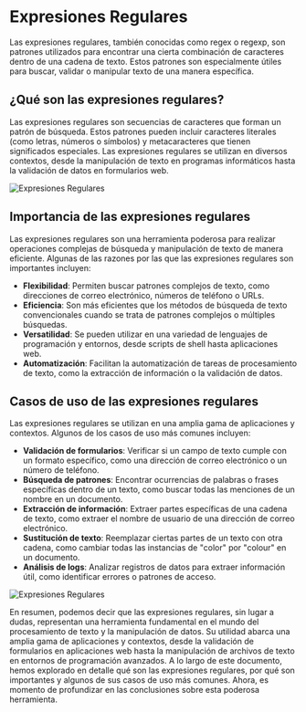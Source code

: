 # Expresiones Regulares

Las expresiones regulares, también conocidas como regex o regexp, son patrones utilizados para encontrar una cierta combinación de caracteres dentro de una cadena de texto. Estos patrones son especialmente útiles para buscar, validar o manipular texto de una manera específica.

## ¿Qué son las expresiones regulares?

Las expresiones regulares son secuencias de caracteres que forman un patrón de búsqueda. Estos patrones pueden incluir caracteres literales (como letras, números o símbolos) y metacaracteres que tienen significados especiales. Las expresiones regulares se utilizan en diversos contextos, desde la manipulación de texto en programas informáticos hasta la validación de datos en formularios web.

![Expresiones Regulares](/imgs/OIP%20(1).jfif)

## Importancia de las expresiones regulares

Las expresiones regulares son una herramienta poderosa para realizar operaciones complejas de búsqueda y manipulación de texto de manera eficiente. Algunas de las razones por las que las expresiones regulares son importantes incluyen:

- **Flexibilidad**: Permiten buscar patrones complejos de texto, como direcciones de correo electrónico, números de teléfono o URLs.
- **Eficiencia**: Son más eficientes que los métodos de búsqueda de texto convencionales cuando se trata de patrones complejos o múltiples búsquedas.
- **Versatilidad**: Se pueden utilizar en una variedad de lenguajes de programación y entornos, desde scripts de shell hasta aplicaciones web.
- **Automatización**: Facilitan la automatización de tareas de procesamiento de texto, como la extracción de información o la validación de datos.

## Casos de uso de las expresiones regulares

Las expresiones regulares se utilizan en una amplia gama de aplicaciones y contextos. Algunos de los casos de uso más comunes incluyen:

- **Validación de formularios**: Verificar si un campo de texto cumple con un formato específico, como una dirección de correo electrónico o un número de teléfono.
- **Búsqueda de patrones**: Encontrar ocurrencias de palabras o frases específicas dentro de un texto, como buscar todas las menciones de un nombre en un documento.
- **Extracción de información**: Extraer partes específicas de una cadena de texto, como extraer el nombre de usuario de una dirección de correo electrónico.
- **Sustitución de texto**: Reemplazar ciertas partes de un texto con otra cadena, como cambiar todas las instancias de "color" por "colour" en un documento.
- **Análisis de logs**: Analizar registros de datos para extraer información útil, como identificar errores o patrones de acceso.

![Expresiones Regulares](/imgs/Login2.jpg) 

En resumen, podemos decir que las expresiones regulares, sin lugar a dudas, representan una herramienta fundamental en el mundo del procesamiento de texto y la manipulación de datos. Su utilidad abarca una amplia gama de aplicaciones y contextos, desde la validación de formularios en aplicaciones web hasta la manipulación de archivos de texto en entornos de programación avanzados. A lo largo de este documento, hemos explorado en detalle qué son las expresiones regulares, por qué son importantes y algunos de sus casos de uso más comunes. Ahora, es momento de profundizar en las conclusiones sobre esta poderosa herramienta.
